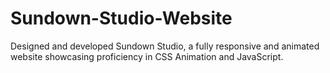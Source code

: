 # Sundown-Studio-Website
Designed and developed Sundown Studio, a fully responsive and animated website showcasing proficiency in CSS Animation and JavaScript.
